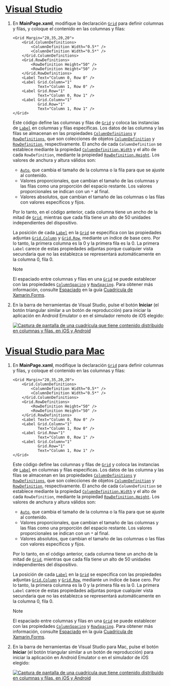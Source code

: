 # <a name="visual-studiotabvswin"></a>[Visual Studio](#tab/vswin)

1. En **MainPage.xaml**, modifique la declaración [`Grid`](xref:Xamarin.Forms.Grid) para definir columnas y filas, y coloque el contenido en las columnas y filas:

    ```xaml
    <Grid Margin="20,35,20,20">
        <Grid.ColumnDefinitions>
            <ColumnDefinition Width="0.5*" />
            <ColumnDefinition Width="0.5*" />
        </Grid.ColumnDefinitions>
        <Grid.RowDefinitions>
            <RowDefinition Height="50" />
            <RowDefinition Height="50" />
        </Grid.RowDefinitions>
        <Label Text="Column 0, Row 0" />
        <Label Grid.Column="1"
               Text="Column 1, Row 0" />
        <Label Grid.Row="1"
               Text="Column 0, Row 1" />
        <Label Grid.Column="1"
               Grid.Row="1"
               Text="Column 1, Row 1" />
    </Grid>
    ```

    Este código define las columnas y filas de [`Grid`](xref:Xamarin.Forms.Grid) y coloca las instancias de [`Label`](xref:Xamarin.Forms.Label) en columnas y filas específicas. Los datos de las columna y las filas se almacenan en las propiedades [`ColumnDefinitions`](xref:Xamarin.Forms.Grid.ColumnDefinitions) y [`RowDefinitions`](xref:Xamarin.Forms.Grid.RowDefinitions), que son colecciones de objetos [`ColumnDefinition`](xref:Xamarin.Forms.ColumnDefinition) y [`RowDefinition`](xref:Xamarin.Forms.RowDefinition), respectivamente. El ancho de cada `ColumnDefinition` se establece mediante la propiedad [`ColumnDefinition.Width`](xref:Xamarin.Forms.ColumnDefinition.Width) y el alto de cada `RowDefinition`, mediante la propiedad [`RowDefinition.Height`](xref:Xamarin.Forms.RowDefinition.Height). Los valores de anchura y altura válidos son:

    - [`Auto`](xref:Xamarin.Forms.GridUnitType.Auto), que cambia el tamaño de la columna o la fila para que se ajuste al contenido.
    - Valores proporcionales, que cambian el tamaño de las columnas y las filas como una proporción del espacio restante. Los valores proporcionales se indican con un `*` al final.
    - Valores absolutos, que cambian el tamaño de las columnas o las filas con valores específicos y fijos.

    Por lo tanto, en el código anterior, cada columna tiene un ancho de la mitad de [`Grid`](xref:Xamarin.Forms.Grid), mientras que cada fila tiene un alto de 50 unidades independientes del dispositivo.

    La posición de cada [`Label`](xref:Xamarin.Forms.Label) en la [`Grid`](xref:Xamarin.Forms.Grid) se especifica con las propiedades adjuntas [`Grid.Column`](xref:Xamarin.Forms.Grid.ColumnProperty) y [`Grid.Row`](xref:Xamarin.Forms.Grid.RowProperty), mediante un índice de base cero. Por lo tanto, la primera columna es la 0 y la primera fila es la 0. La primera `Label` carece de estas propiedades adjuntas porque cualquier vista secundaria que no las establezca se representará automáticamente en la columna 0, fila 0.

    > [!NOTE]
    > El espaciado entre columnas y filas en una [`Grid`](xref:Xamarin.Forms.Grid) se puede establecer con las propiedades [`ColumnSpacing`](xref:Xamarin.Forms.Grid.ColumnSpacing) y [`RowSpacing`](xref:Xamarin.Forms.Grid.RowSpacing). Para obtener más información, consulte [Espaciado](~/xamarin-forms/user-interface/layouts/grid.md#spacing) en la guía [Cuadrícula de Xamarin.Forms](~/xamarin-forms/user-interface/layouts/grid.md).

1. En la barra de herramientas de Visual Studio, pulse el botón **Iniciar** (el botón triangular similar a un botón de reproducción) para iniciar la aplicación en Android Emulator o en el simulador remoto de iOS elegido:

    [![Captura de pantalla de una cuadrícula que tiene contenido distribuido en columnas y filas, en iOS y Android](../images/columns-rows.png "Cuadrícula con contenido en columnas y filas")](../images/columns-rows-large.png#lightbox "Cuadrícula con contenido en columnas y filas")

# <a name="visual-studio-for-mactabvsmac"></a>[Visual Studio para Mac](#tab/vsmac)

1. En **MainPage.xaml**, modifique la declaración [`Grid`](xref:Xamarin.Forms.Grid) para definir columnas y filas, y coloque el contenido en las columnas y filas:

    ```xaml
    <Grid Margin="20,35,20,20">
        <Grid.ColumnDefinitions>
            <ColumnDefinition Width="0.5*" />
            <ColumnDefinition Width="0.5*" />
        </Grid.ColumnDefinitions>
        <Grid.RowDefinitions>
            <RowDefinition Height="50" />
            <RowDefinition Height="50" />
        </Grid.RowDefinitions>
        <Label Text="Column 0, Row 0" />
        <Label Grid.Column="1"
               Text="Column 1, Row 0" />
        <Label Grid.Row="1"
               Text="Column 0, Row 1" />
        <Label Grid.Column="1"
               Grid.Row="1"
               Text="Column 1, Row 1" />
    </Grid>
    ```

    Este código define las columnas y filas de [`Grid`](xref:Xamarin.Forms.Grid) y coloca las instancias de [`Label`](xref:Xamarin.Forms.Label) en columnas y filas específicas. Los datos de las columna y las filas se almacenan en las propiedades [`ColumnDefinitions`](xref:Xamarin.Forms.Grid.ColumnDefinitions) y [`RowDefinitions`](xref:Xamarin.Forms.Grid.RowDefinitions), que son colecciones de objetos [`ColumnDefinition`](xref:Xamarin.Forms.ColumnDefinition) y [`RowDefinition`](xref:Xamarin.Forms.RowDefinition), respectivamente. El ancho de cada `ColumnDefinition` se establece mediante la propiedad [`ColumnDefinition.Width`](xref:Xamarin.Forms.ColumnDefinition.Width) y el alto de cada `RowDefinition`, mediante la propiedad [`RowDefinition.Height`](xref:Xamarin.Forms.RowDefinition.Height). Los valores de anchura y altura válidos son:

    - [`Auto`](xref:Xamarin.Forms.GridUnitType.Auto), que cambia el tamaño de la columna o la fila para que se ajuste al contenido.
    - Valores proporcionales, que cambian el tamaño de las columnas y las filas como una proporción del espacio restante. Los valores proporcionales se indican con un `*` al final.
    - Valores absolutos, que cambian el tamaño de las columnas o las filas con valores específicos y fijos.

    Por lo tanto, en el código anterior, cada columna tiene un ancho de la mitad de [`Grid`](xref:Xamarin.Forms.Grid), mientras que cada fila tiene un alto de 50 unidades independientes del dispositivo.

    La posición de cada [`Label`](xref:Xamarin.Forms.Label) en la [`Grid`](xref:Xamarin.Forms.Grid) se especifica con las propiedades adjuntas [`Grid.Column`](xref:Xamarin.Forms.Grid.ColumnProperty) y [`Grid.Row`](xref:Xamarin.Forms.Grid.RowProperty), mediante un índice de base cero. Por lo tanto, la primera columna es la 0 y la primera fila es la 0. La primera `Label` carece de estas propiedades adjuntas porque cualquier vista secundaria que no las establezca se representará automáticamente en la columna 0, fila 0.

    > [!NOTE]
    > El espaciado entre columnas y filas en una [`Grid`](xref:Xamarin.Forms.Grid) se puede establecer con las propiedades [`ColumnSpacing`](xref:Xamarin.Forms.Grid.ColumnSpacing) y [`RowSpacing`](xref:Xamarin.Forms.Grid.RowSpacing). Para obtener más información, consulte [Espaciado](~/xamarin-forms/user-interface/layouts/grid.md#spacing) en la guía [Cuadrícula de Xamarin.Forms](~/xamarin-forms/user-interface/layouts/grid.md).

1. En la barra de herramientas de Visual Studio para Mac, pulse el botón **Iniciar** (el botón triangular similar a un botón de reproducción) para iniciar la aplicación en Android Emulator o en el simulador de iOS elegido:

    [![Captura de pantalla de una cuadrícula que tiene contenido distribuido en columnas y filas, en iOS y Android](../images/columns-rows.png "Cuadrícula con contenido en columnas y filas")](../images/columns-rows-large.png#lightbox "Cuadrícula con contenido en columnas y filas")

